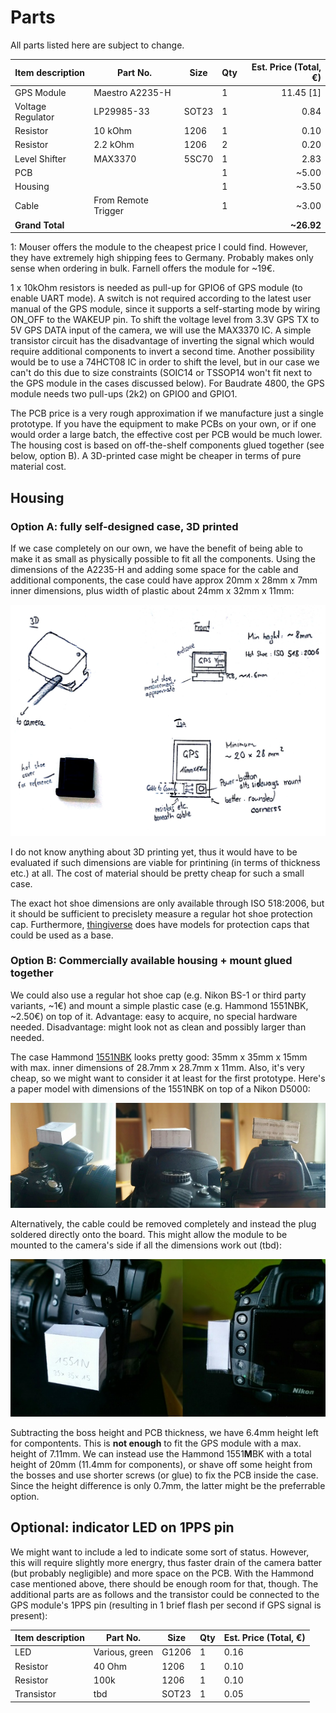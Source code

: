 Parts
=====

All parts listed here are subject to change.

|  Item description |       Part No.      |  Size | Qty | Est. Price (Total, €) |
| ----------------- | ------------------- | ----- | --- | --------------------: |
| GPS Module        | Maestro A2235-H     |       |   1 |             11.45 [1] |
| Voltage Regulator | LP29985-33          | SOT23 |   1 |                  0.84 |
| Resistor          | 10 kOhm             | 1206  |   1 |                  0.10 |
| Resistor          | 2.2 kOhm            | 1206  |   2 |                  0.20 |
| Level Shifter     | MAX3370             | 5SC70 |   1 |                  2.83 |
| PCB               |                     |       |   1 |                 ~5.00 |
| Housing           |                     |       |   1 |                 ~3.50 |
| Cable             | From Remote Trigger |       |   1 |                 ~3.00 |
| **Grand Total**   |                     |       |     |            **~26.92** |

1: Mouser offers the module to the cheapest price I could find. However, they
have extremely high shipping fees to Germany. Probably makes only sense when
ordering in bulk. Farnell offers the module for ~19€.

1 x 10kOhm resistors is needed as pull-up for GPIO6 of GPS module (to enable
UART mode). A switch is not required according to the latest user manual of the
GPS module, since it supports a self-starting mode by wiring ON_OFF to the
WAKEUP pin. To shift the voltage level from 3.3V GPS TX to 5V GPS DATA input of
the camera, we will use the MAX3370 IC. A simple transistor circuit has the
disadvantage of inverting the signal which would require additional components
to invert a second time. Another possibility would be to use a 74HCT08 IC in
order to shift the level, but in our case we can't do this due to size
constraints (SOIC14 or TSSOP14 won't fit next to the GPS module in the cases
discussed below). For Baudrate 4800, the GPS module needs two pull-ups (2k2) on
GPIO0 and GPIO1.

The PCB price is a very rough approximation if we manufacture just a single
prototype. If you have the equipment to make PCBs on your own, or if one would
order a large batch, the effective cost per PCB would be much lower. The housing
cost is based on off-the-shelf components glued together (see below, option B).
A 3D-printed case might be cheaper in terms of pure material cost.


## Housing

### Option A: fully self-designed case, 3D printed

If we case completely on our own, we have the benefit of being able to make it
as small as physically possible to fit all the components. Using the dimensions
of the A2235-H and adding some space for the cable and additional components,
the case could have approx 20mm x 28mm x 7mm inner dimensions, plus width of
plastic about 24mm x 32mm x 11mm:

![Sketch](sketch.png)

I do not know anything about 3D printing yet, thus it would have to be evaluated
if such dimensions are viable for printining (in terms of thickness etc.) at
all. The cost of material should be pretty cheap for such a small case.

The exact hot shoe dimensions are only available through ISO 518:2006, but it
should be sufficient to precislety measure a regular hot shoe protection cap.
Furthermore, [thingiverse](http://www.thingiverse.com/thing:7992) does have
models for protection caps that could be used as a base.

### Option B: Commercially available housing + mount glued together

We could also use a regular hot shoe cap (e.g. Nikon BS-1 or third party
variants, ~1€) and mount a simple plastic case (e.g. Hammond 1551NBK, ~2.50€) on
top of it. Advantage: easy to acquire, no special hardware needed. Disadvantage:
might look not as clean and possibly larger than needed.

The case Hammond [1551NBK](http://www.farnell.com/datasheets/2872.pdf) looks
pretty good: 35mm x 35mm x 15mm with max. inner dimensions of 28.7mm x 28.7mm x
11mm. Also, it's very cheap, so we might want to consider it at least for the
first prototype. Here's a paper model with dimensions of the 1551NBK on top of a
Nikon D5000:

![Paper Prototype](paper_proto.jpg)

Alternatively, the cable could be removed completely and instead the plug
soldered directly onto the board. This might allow the module to be mounted to
the camera's side if all the dimensions work out (tbd):

![Paper Prototype 2](paper_proto2.jpg)

Subtracting the boss height and PCB thickness, we have 6.4mm height left for
compontents. This is **not enough** to fit the GPS module with a max. height of
7.11mm. We can instead use the Hammond 1551**M**BK with a total height of 20mm
(11.4mm for components), or shave off some height from the bosses and use
shorter screws (or glue) to fix the PCB inside the case. Since the height
difference is only 0.7mm, the latter might be the preferrable option.


## Optional: indicator LED on 1PPS pin

We might want to include a led to indicate some sort of status. However, this
will require slightly more energry, thus faster drain of the camera batter (but
probably negligible) and more space on the PCB. With the Hammond case mentioned
above, there should be enough room for that, though. The additional parts are as
follows and the transistor could be connected to the GPS module's 1PPS pin
(resulting in 1 brief flash per second if GPS signal is present):

| Item description |    Part No.    |  Size | Qty | Est. Price (Total, €) |
| ---------------- | -------------- | ----- | --- | --------------------- |
| LED              | Various, green | G1206 |   1 |                  0.16 |
| Resistor         | 40 Ohm         | 1206  |   1 |                  0.10 |
| Resistor         | 100k           | 1206  |   1 |                  0.10 |
| Transistor       | tbd            | SOT23 |   1 |                  0.05 |
